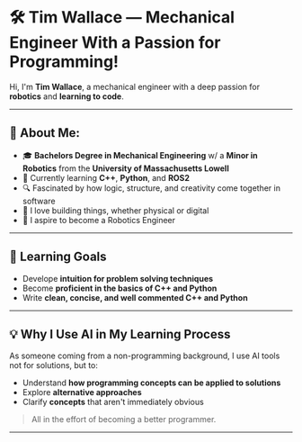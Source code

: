 # 🛠️ Tim Wallace — Mechanical Engineer With a Passion for Programming!

Hi, I'm **Tim Wallace**, a mechanical engineer with a deep passion for **robotics** and **learning to code**.

---

## 🤖 About Me:
- 🎓 **Bachelors Degree in Mechanical Engineering** w/ a **Minor in Robotics** from the **University of Massachusetts Lowell** 
- 📖 Currently learning **C++**, **Python**, and **ROS2**  
- 🔍 Fascinated by how logic, structure, and creativity come together in software  
- 🤝 I love building things, whether physical or digital
- 💭 I aspire to become a Robotics Engineer

---

## 🧠 Learning Goals
- Develope **intuition for problem solving techniques**
- Become **proficient in the basics of C++ and Python**
- Write **clean, concise, and well commented C++ and Python**

---

## 💡 Why I Use AI in My Learning Process
As someone coming from a non-programming background, I use AI tools not for solutions, but to:
- Understand **how programming concepts can be applied to solutions**
- Explore **alternative approaches**
- Clarify **concepts** that aren't immediately obvious
> All in the effort of becoming a better programmer.

---


